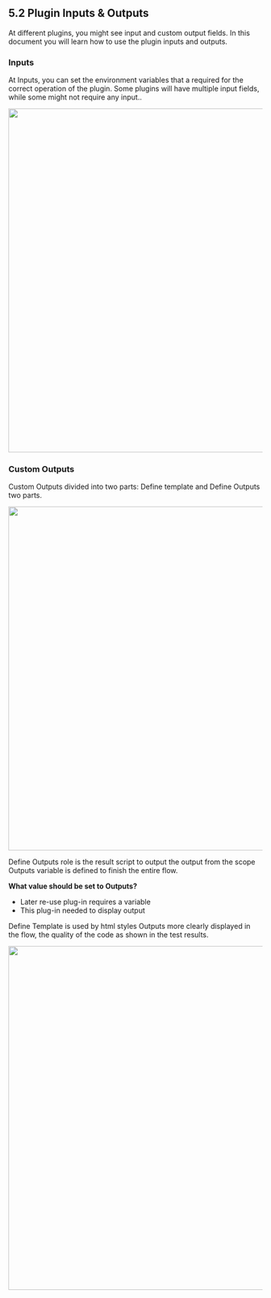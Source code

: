 ## 5.2 Plugin Inputs & Outputs

At different plugins, you might see input and custom output fields.  In this document you will learn how to use the plugin inputs and outputs. 

### Inputs 

At Inputs, you can set the environment variables that a required for the correct operation of the plugin. Some plugins will have multiple input fields, while some might not require any input..

<img src="https://dn-shimo-image.qbox.me/p3G8Em3QZOEnQxAE.png!thumbnail" width=680>

### Custom Outputs 

Custom Outputs divided into two parts: Define template and Define Outputs two parts.

<img src="https://dn-shimo-image.qbox.me/ZPzBCvJrFGovUTLr.png!thumbnail" width=680>

Define Outputs role is the result script to output the output from the scope Outputs variable is defined to finish the entire flow.

<b>What value should be set to Outputs?</b>

- Later re-use plug-in requires a variable
- This plug-in needed to display output

 
Define Template is used by html styles Outputs more clearly displayed in the flow, the quality of the code as shown in the test results.

<img src="https://dn-shimo-image.qbox.me/7ehi78DwLUAPYgY6.png!thumbnail" width=680>

